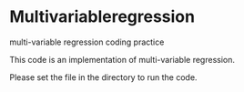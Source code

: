# Multivariableregression
multi-variable regression coding practice

This code is an implementation of multi-variable regression.

Please set the file in the directory to run the code.
